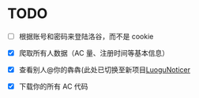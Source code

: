 # TODO

* [ ] 根据账号和密码来登陆洛谷，而不是 cookie

* [x] 爬取所有人数据（AC 量、注册时间等基本信息）

* [x] 查看别人@你的犇犇(此处已切换至新项目[LuoguNoticer](https://github.com/Himself65/LuoguNoticer)

* [x] 下载你的所有 AC 代码
